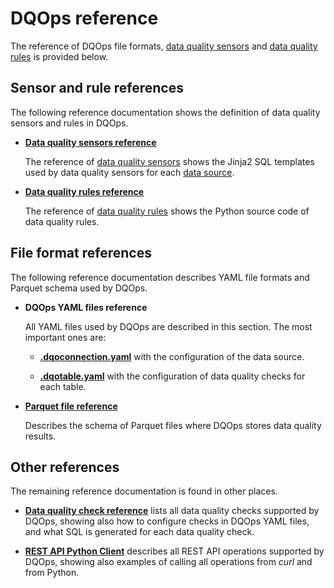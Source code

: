 # DQOps reference
The reference of DQOps file formats, [data quality sensors](../dqo-concepts/sensors/sensors.md) and
[data quality rules](../dqo-concepts/definition-of-data-quality-rules.md) is provided below.


## Sensor and rule references
The following reference documentation shows the definition of data quality sensors and rules in DQOps.

 - **[Data quality sensors reference](./sensors/index.md)**

    The reference of [data quality sensors](../dqo-concepts/sensors/sensors.md) shows the Jinja2 SQL templates
    used by data quality sensors for each [data source](../data-sources/index.md).


 - **[Data quality rules reference](./rules/index.md)**

    The reference of [data quality rules](../dqo-concepts/definition-of-data-quality-rules.md) shows the Python source code
    of data quality rules.


## File format references 
The following reference documentation describes YAML file formats and Parquet schema used by DQOps.

 - **DQOps YAML files reference**

    All YAML files used by DQOps are described in this section. The most important ones are:

     - **[.dqoconnection.yaml](./yaml/ConnectionYaml.md)** with the configuration of the data source.

     - **[.dqotable.yaml](./yaml/TableYaml.md)** with the configuration of data quality checks for each table.


 - **[Parquet file reference](./parquetfiles/index.md)**

    Describes the schema of Parquet files where DQOps stores data quality results.



## Other references
The remaining reference documentation is found in other places.

- [**Data quality check reference**](../checks/index.md) lists all data quality checks supported by DQOps,
  showing also how to configure checks in DQOps YAML files, and what SQL is generated for each data quality check.

- [**REST API Python Client**](../client/index.md) describes all REST API operations supported by DQOps,
  showing also examples of calling all operations from *curl* and from Python.
